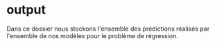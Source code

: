 # output

Dans ce dossier nous stockons l'ensemble des prédictions réalisés par l'ensemble de nos modèles pour le problème de régression.
